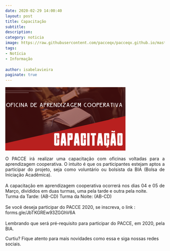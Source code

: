 ```yaml
---
date: 2020-02-29 14:00:40
layout: post
title: Capacitação
subtitle: 
description: 
category: noticia
image: https://raw.githubusercontent.com/pacceqx/pacceqx.github.io/master/assets/pic/2020-02-29/capa.png
tags:
- Notícia
- Informação

author: isabelavieira
paginate: true
---
```


![](https://raw.githubusercontent.com/pacceqx/pacceqx.github.io/master/assets/pic/2020-02-29/capa.png)

<p style="text-align: justify">
O PACCE irá realizar uma capacitação com oficinas voltadas para a aprendizagem cooperativa. O intuito é que os participantes estejam aptos a participar do projeto, seja como voluntário ou bolsista da BIA (Bolsa de Iniciação Acadêmica).
<br><br>
A capacitação em aprendizagem cooperativa ocorrerá nos dias 04 e 05 de Março, divididos em duas turmas, uma pela tarde e outra pela noite.
<br>
Turma da Tarde: (AB-CD)
Turma da Noite: (AB-CD)
<br><br>
Se você deseja participar do PACCE 2020, se inscreva, o link :<br>
forms.gle/JbTKGREw93ZGGhV6A
<br><br>
Lembrando que será pré-requisito para participar do PACCE, em 2020, pela BIA.

</p>



Curtiu? Fique atento para mais novidades como essa e siga nossas redes sociais.